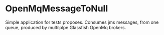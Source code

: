 # OpenMqMessageToNull
Simple application for tests proposes. Consumes jms messages, from one queue, produced by multilplpe Glassfish OpenMq brokers.
